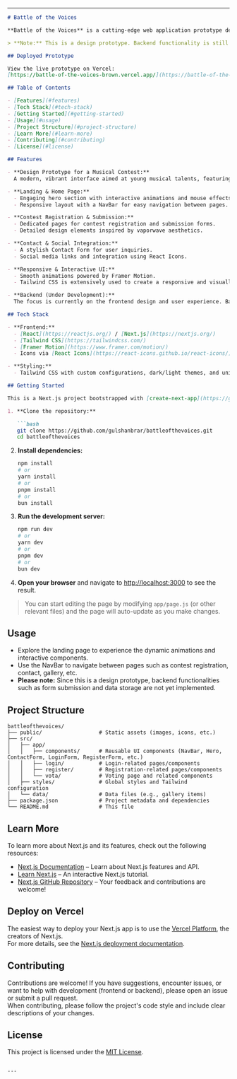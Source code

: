 
---

```markdown
# Battle of the Voices

**Battle of the Voices** is a cutting-edge web application prototype designed for a musical contest aimed at young talents. This project showcases a modern, interactive design and frontend experience built with React/Next.js and Tailwind CSS. The backend is currently under development.

> **Note:** This is a design prototype. Backend functionality is still in progress, and some features may change as development continues.

## Deployed Prototype

View the live prototype on Vercel:  
[https://battle-of-the-voices-brown.vercel.app/](https://battle-of-the-voices-brown.vercel.app/)

## Table of Contents

- [Features](#features)
- [Tech Stack](#tech-stack)
- [Getting Started](#getting-started)
- [Usage](#usage)
- [Project Structure](#project-structure)
- [Learn More](#learn-more)
- [Contributing](#contributing)
- [License](#license)

## Features

- **Design Prototype for a Musical Contest:**  
  A modern, vibrant interface aimed at young musical talents, featuring dynamic animations and interactive components.

- **Landing & Home Page:**  
  - Engaging hero section with interactive animations and mouse effects.
  - Responsive layout with a NavBar for easy navigation between pages.

- **Contest Registration & Submission:**  
  - Dedicated pages for contest registration and submission forms.
  - Detailed design elements inspired by vaporwave aesthetics.

- **Contact & Social Integration:**  
  - A stylish Contact Form for user inquiries.
  - Social media links and integration using React Icons.

- **Responsive & Interactive UI:**  
  - Smooth animations powered by Framer Motion.
  - Tailwind CSS is extensively used to create a responsive and visually appealing design.

- **Backend (Under Development):**  
  The focus is currently on the frontend design and user experience. Backend functionalities—such as form submission, user authentication, and data storage—are still in progress.

## Tech Stack

- **Frontend:**  
  - [React](https://reactjs.org/) / [Next.js](https://nextjs.org/)
  - [Tailwind CSS](https://tailwindcss.com/)
  - [Framer Motion](https://www.framer.com/motion/)
  - Icons via [React Icons](https://react-icons.github.io/react-icons/)

- **Styling:**  
  - Tailwind CSS with custom configurations, dark/light themes, and unique gradient backgrounds.

## Getting Started

This is a Next.js project bootstrapped with [create-next-app](https://github.com/vercel/next.js).

1. **Clone the repository:**

   ```bash
   git clone https://github.com/gulshanbrar/battleofthevoices.git
   cd battleofthevoices
   ```

2. **Install dependencies:**

   ```bash
   npm install
   # or
   yarn install
   # or
   pnpm install
   # or
   bun install
   ```

3. **Run the development server:**

   ```bash
   npm run dev
   # or
   yarn dev
   # or
   pnpm dev
   # or
   bun dev
   ```

4. **Open your browser** and navigate to [http://localhost:3000](http://localhost:3000) to see the result.

> You can start editing the page by modifying `app/page.js` (or other relevant files) and the page will auto-update as you make changes.

## Usage

- Explore the landing page to experience the dynamic animations and interactive components.
- Use the NavBar to navigate between pages such as contest registration, contact, gallery, etc.
- **Please note:** Since this is a design prototype, backend functionalities such as form submission and data storage are not yet implemented.

## Project Structure

```plaintext
battleofthevoices/
├── public/                  # Static assets (images, icons, etc.)
├── src/
│   ├── app/
│   │   ├── components/      # Reusable UI components (NavBar, Hero, ContactForm, LoginForm, RegisterForm, etc.)
│   │   ├── login/           # Login-related pages/components
│   │   ├── register/        # Registration-related pages/components
│   │   └── vota/            # Voting page and related components
│   ├── styles/              # Global styles and Tailwind configuration
│   └── data/                # Data files (e.g., gallery items)
├── package.json             # Project metadata and dependencies
└── README.md                # This file
```

## Learn More

To learn more about Next.js and its features, check out the following resources:

- [Next.js Documentation](https://nextjs.org/docs) – Learn about Next.js features and API.
- [Learn Next.js](https://nextjs.org/learn) – An interactive Next.js tutorial.
- [Next.js GitHub Repository](https://github.com/vercel/next.js) – Your feedback and contributions are welcome!

## Deploy on Vercel

The easiest way to deploy your Next.js app is to use the [Vercel Platform](https://vercel.com/), the creators of Next.js.  
For more details, see the [Next.js deployment documentation](https://nextjs.org/docs/deployment).

## Contributing

Contributions are welcome! If you have suggestions, encounter issues, or want to help with development (frontend or backend), please open an issue or submit a pull request.  
When contributing, please follow the project's code style and include clear descriptions of your changes.

## License

This project is licensed under the [MIT License](LICENSE).
```

---

